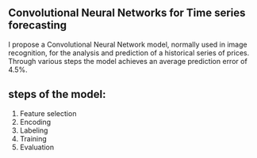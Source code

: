 ## Convolutional Neural Networks for Time series forecasting
I propose a Convolutional Neural Network model, normally used in image recognition, for the analysis and prediction of a historical series of prices. Through various steps the model achieves an average prediction error of 4.5%.

## steps of the model:

1. Feature selection
2. Encoding
3. Labeling
4. Training
5. Evaluation
